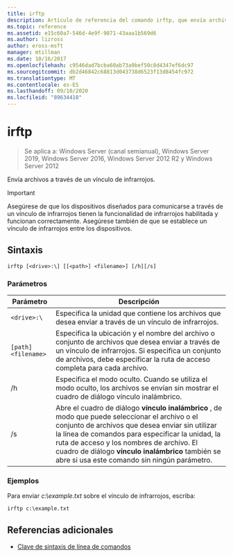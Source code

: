 ```yaml
---
title: irftp
description: Artículo de referencia del comando irftp, que envía archivos a través de un vínculo de infrarrojos.
ms.topic: reference
ms.assetid: e15c60a7-546d-4e9f-9871-43aaa1b569d6
ms.author: lizross
author: eross-msft
manager: mtillman
ms.date: 10/16/2017
ms.openlocfilehash: c9546dad7bcba60ab73a9bef50c8d4347ef6dc97
ms.sourcegitcommit: db2d46842c68813d043738d6523f13d8454fc972
ms.translationtype: MT
ms.contentlocale: es-ES
ms.lasthandoff: 09/10/2020
ms.locfileid: "89634418"
---
```

# <a name="irftp"></a>irftp

> Se aplica a: Windows Server (canal semianual), Windows Server 2019, Windows Server 2016, Windows Server 2012 R2 y Windows Server 2012

Envía archivos a través de un vínculo de infrarrojos.

> [!IMPORTANT]
> Asegúrese de que los dispositivos diseñados para comunicarse a través de un vínculo de infrarrojos tienen la funcionalidad de infrarrojos habilitada y funcionan correctamente. Asegúrese también de que se establece un vínculo de infrarrojos entre los dispositivos.

## <a name="syntax"></a>Sintaxis

```
irftp [<drive>:\] [[<path>] <filename>] [/h][/s]
```

### <a name="parameters"></a>Parámetros

| Parámetro | Descripción |
| --------- | ----------- |
| `<drive>:\` | Especifica la unidad que contiene los archivos que desea enviar a través de un vínculo de infrarrojos. |
| `[path]<filename>` | Especifica la ubicación y el nombre del archivo o conjunto de archivos que desea enviar a través de un vínculo de infrarrojos. Si especifica un conjunto de archivos, debe especificar la ruta de acceso completa para cada archivo. |
| /h | Especifica el modo oculto. Cuando se utiliza el modo oculto, los archivos se envían sin mostrar el cuadro de diálogo vínculo inalámbrico. |
| /s | Abre el cuadro de diálogo **vínculo inalámbrico** , de modo que puede seleccionar el archivo o el conjunto de archivos que desea enviar sin utilizar la línea de comandos para especificar la unidad, la ruta de acceso y los nombres de archivo. El cuadro de diálogo **vínculo inalámbrico** también se abre si usa este comando sin ningún parámetro. |

### <a name="examples"></a>Ejemplos

Para enviar *c:\example.txt* sobre el vínculo de infrarrojos, escriba:

```
irftp c:\example.txt
```

## <a name="additional-references"></a>Referencias adicionales

- [Clave de sintaxis de línea de comandos](command-line-syntax-key.md)
